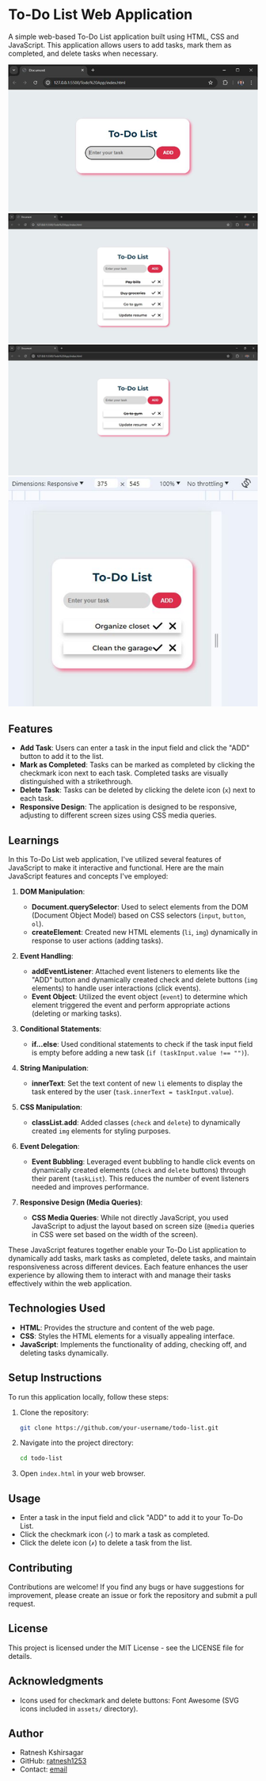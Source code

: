 # To-Do List Web Application

A simple web-based To-Do List application built using HTML, CSS and JavaScript. This application allows users to add tasks, mark them as completed, and delete tasks when necessary.

![Screenshot of the To-Do List Application](assets/screenshot1.JPG)
![Screenshot of the To-Do List Application](assets/screenshot2.JPG)
![Screenshot of the To-Do List Application](assets/screenshot3.JPG)
![Screenshot of the To-Do List Application](assets/screenshot4.JPG)

## Features

- **Add Task**: Users can enter a task in the input field and click the "ADD" button to add it to the list.
- **Mark as Completed**: Tasks can be marked as completed by clicking the checkmark icon next to each task. Completed tasks are visually distinguished with a strikethrough.
- **Delete Task**: Tasks can be deleted by clicking the delete icon (`x`) next to each task.
- **Responsive Design**: The application is designed to be responsive, adjusting to different screen sizes using CSS media queries.

## Learnings

In this To-Do List web application, I've utilized several features of JavaScript to make it interactive and functional. Here are the main JavaScript features and concepts I've employed:

1. **DOM Manipulation**:
   - **Document.querySelector**: Used to select elements from the DOM (Document Object Model) based on CSS selectors (`input`, `button`, `ol`).
   - **createElement**: Created new HTML elements (`li`, `img`) dynamically in response to user actions (adding tasks).

2. **Event Handling**:
   - **addEventListener**: Attached event listeners to elements like the "ADD" button and dynamically created check and delete buttons (`img` elements) to handle user interactions (click events).
   - **Event Object**: Utilized the event object (`event`) to determine which element triggered the event and perform appropriate actions (deleting or marking tasks).

3. **Conditional Statements**:
   - **if...else**: Used conditional statements to check if the task input field is empty before adding a new task (`if (taskInput.value !== "")`).

4. **String Manipulation**:
   - **innerText**: Set the text content of new `li` elements to display the task entered by the user (`task.innerText = taskInput.value`).

5. **CSS Manipulation**:
   - **classList.add**: Added classes (`check` and `delete`) to dynamically created `img` elements for styling purposes.

6. **Event Delegation**:
   - **Event Bubbling**: Leveraged event bubbling to handle click events on dynamically created elements (`check` and `delete` buttons) through their parent (`taskList`). This reduces the number of event listeners needed and improves performance.

7. **Responsive Design (Media Queries)**:
   - **CSS Media Queries**: While not directly JavaScript, you used JavaScript to adjust the layout based on screen size (`@media` queries in CSS were set based on the width of the screen).

These JavaScript features together enable your To-Do List application to dynamically add tasks, mark tasks as completed, delete tasks, and maintain responsiveness across different devices. Each feature enhances the user experience by allowing them to interact with and manage their tasks effectively within the web application.

## Technologies Used

- **HTML**: Provides the structure and content of the web page.
- **CSS**: Styles the HTML elements for a visually appealing interface.
- **JavaScript**: Implements the functionality of adding, checking off, and deleting tasks dynamically.

## Setup Instructions

To run this application locally, follow these steps:

1. Clone the repository:
   ```bash
   git clone https://github.com/your-username/todo-list.git
   ```
   
2. Navigate into the project directory:
   ```bash
   cd todo-list
   ```

3. Open `index.html` in your web browser.

## Usage

- Enter a task in the input field and click "ADD" to add it to your To-Do List.
- Click the checkmark icon (`✓`) to mark a task as completed.
- Click the delete icon (`✗`) to delete a task from the list.

## Contributing

Contributions are welcome! If you find any bugs or have suggestions for improvement, please create an issue or fork the repository and submit a pull request.


## License

This project is licensed under the MIT License - see the LICENSE file for details.

## Acknowledgments

- Icons used for checkmark and delete buttons: Font Awesome (SVG icons included in `assets/` directory).

## Author

- Ratnesh Kshirsagar
- GitHub: [ratnesh1253](https://github.com/ratnesh1253)
- Contact: [email](mailto:ratneshkshirsagar1253@gmail.com)

